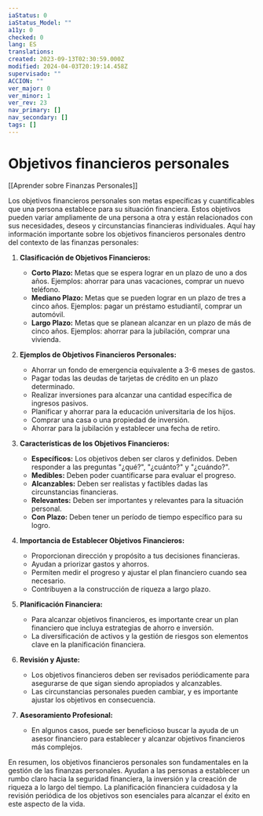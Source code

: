 ```yaml
---
iaStatus: 0
iaStatus_Model: ""
a11y: 0
checked: 0
lang: ES
translations: 
created: 2023-09-13T02:30:59.000Z
modified: 2024-04-03T20:19:14.458Z
supervisado: ""
ACCION: ""
ver_major: 0
ver_minor: 1
ver_rev: 23
nav_primary: []
nav_secondary: []
tags: []
---
```

# Objetivos financieros personales

[[Aprender sobre Finanzas Personales]]

Los objetivos financieros personales son metas específicas y cuantificables que una persona establece para su situación financiera. Estos objetivos pueden variar ampliamente de una persona a otra y están relacionados con sus necesidades, deseos y circunstancias financieras individuales. Aquí hay información importante sobre los objetivos financieros personales dentro del contexto de las finanzas personales:

1. **Clasificación de Objetivos Financieros:**
    
    - **Corto Plazo:** Metas que se espera lograr en un plazo de uno a dos años. Ejemplos: ahorrar para unas vacaciones, comprar un nuevo teléfono.
    - **Mediano Plazo:** Metas que se pueden lograr en un plazo de tres a cinco años. Ejemplos: pagar un préstamo estudiantil, comprar un automóvil.
    - **Largo Plazo:** Metas que se planean alcanzar en un plazo de más de cinco años. Ejemplos: ahorrar para la jubilación, comprar una vivienda.
2. **Ejemplos de Objetivos Financieros Personales:**
    
    - Ahorrar un fondo de emergencia equivalente a 3-6 meses de gastos.
    - Pagar todas las deudas de tarjetas de crédito en un plazo determinado.
    - Realizar inversiones para alcanzar una cantidad específica de ingresos pasivos.
    - Planificar y ahorrar para la educación universitaria de los hijos.
    - Comprar una casa o una propiedad de inversión.
    - Ahorrar para la jubilación y establecer una fecha de retiro.
3. **Características de los Objetivos Financieros:**
    
    - **Específicos:** Los objetivos deben ser claros y definidos. Deben responder a las preguntas "¿qué?", "¿cuánto?" y "¿cuándo?".
    - **Medibles:** Deben poder cuantificarse para evaluar el progreso.
    - **Alcanzables:** Deben ser realistas y factibles dadas las circunstancias financieras.
    - **Relevantes:** Deben ser importantes y relevantes para la situación personal.
    - **Con Plazo:** Deben tener un período de tiempo específico para su logro.
4. **Importancia de Establecer Objetivos Financieros:**
    
    - Proporcionan dirección y propósito a tus decisiones financieras.
    - Ayudan a priorizar gastos y ahorros.
    - Permiten medir el progreso y ajustar el plan financiero cuando sea necesario.
    - Contribuyen a la construcción de riqueza a largo plazo.
5. **Planificación Financiera:**
    
    - Para alcanzar objetivos financieros, es importante crear un plan financiero que incluya estrategias de ahorro e inversión.
    - La diversificación de activos y la gestión de riesgos son elementos clave en la planificación financiera.
6. **Revisión y Ajuste:**
    
    - Los objetivos financieros deben ser revisados periódicamente para asegurarse de que sigan siendo apropiados y alcanzables.
    - Las circunstancias personales pueden cambiar, y es importante ajustar los objetivos en consecuencia.
7. **Asesoramiento Profesional:**
    
    - En algunos casos, puede ser beneficioso buscar la ayuda de un asesor financiero para establecer y alcanzar objetivos financieros más complejos.

En resumen, los objetivos financieros personales son fundamentales en la gestión de las finanzas personales. Ayudan a las personas a establecer un rumbo claro hacia la seguridad financiera, la inversión y la creación de riqueza a lo largo del tiempo. La planificación financiera cuidadosa y la revisión periódica de los objetivos son esenciales para alcanzar el éxito en este aspecto de la vida.

